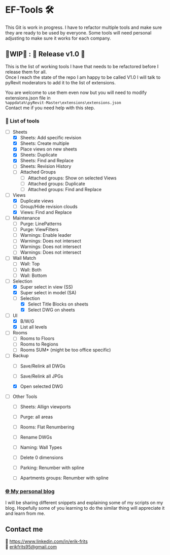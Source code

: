 # EF-Tools 🛠
This Git is work in progress. I have to refactor multiple tools and make sure they are ready to be used by everyone. 
Some tools will need personal adjusting to make sure it works for each company. 


## 🚧WIP🚧 : 🎉 Release v1.0 🎉
This is the list of working tools I have that needs to be refactored before I release them for all.  
Once I reach the state of the repo I am happy to be called V1.0 I will talk to pyRevit moderators to 
add it to the list of extensions.  

You are welcome to use them even now but you will need to modify extensions.json file in  
`%appdata%\pyRevit-Master\extensions\extensions.json`  
Contact me if you need help with this step.


### 📜 List of tools
- [ ] Sheets
    - [x] Sheets: Add specific revision
    - [x] Sheets: Create multiple
    - [x] Place views on new sheets
    - [x] Sheets: Duplicate
    - [x] Sheets: Find and Replace
    - [ ] Sheets: Revision History
    - [ ] Attached Groups
        - [ ] Attached groups: Show on selected Views
        - [ ] Attached groups: Duplicate 
        - [ ] Attached groups: Find and Replace 
- [ ] Views
    - [x] Duplicate views
    - [ ] Group/Hide revision clouds
    - [x] Views: Find and Replace
- [ ] Maintenance
    - [ ] Purge: LinePatterns
    - [ ] Purge: ViewFilters
    - [ ] Warnings: Enable leader
    - [ ] Warnings: Does not intersect
    - [ ] Warnings: Does not intersect
    - [ ] Warnings: Does not intersect
- [ ] Wall Match
    - [ ] Wall: Top
    - [ ] Wall: Both
    - [ ] Wall: Bottom
- [ ] Selection
    - [x] Super select in view (SS)
    - [x] Super select in model (SA)
    - [ ] Selection
        - [x] Select Title Blocks on sheets
        - [x] Select DWG on sheets
- [ ] UI
    - [x] B/W/G 
    - [x] List all levels
- [ ] Rooms
    - [ ] Rooms to Floors
    - [ ] Rooms to Regions
    - [ ] Rooms SUM* (might be too office specific)
- [ ] Backup
    - [ ] Save/Relink all DWGs
    - [ ] Save/Relink all JPGs
    - [x] Open selected DWG


- [ ] Other Tools 
    - [ ] Sheets: Allign viewports
    - [ ] Purge: all areas
    - [ ] Rooms: Flat Renumbering
    - [ ] Rename DWGs
    - [ ] Naming: Wall Types 
    - [ ] Delete 0 dimensions
    - [ ] Parking: Renumber with spline
    - [ ] Apartments groups: Renumber with spline 


### [🌐 My personal blog ](www.erikfrits.com/blog "Erik Frits - Blog") 
I will be sharing different snippets and explaining some of my scripts on my blog. 
Hopefully some of you learning to do the similar thing will appreciate it and learn from me.

## Contact me

🤵 https://www.linkedin.com/in/erik-frits  
📨 erikfrits95@gmail.com

